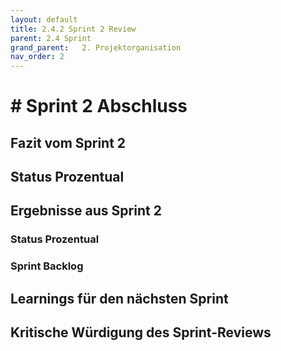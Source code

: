 ```yaml
---
layout: default
title: 2.4.2 Sprint 2 Review
parent: 2.4 Sprint
grand_parent:   2. Projektorganisation  
nav_order: 2
---
```

# # Sprint 2 Abschluss

## Fazit vom Sprint 2


  

## Status Prozentual
  



## Ergebnisse aus Sprint 2


### Status Prozentual

### Sprint Backlog


## Learnings für den nächsten Sprint

  

## Kritische Würdigung des Sprint-Reviews

  




